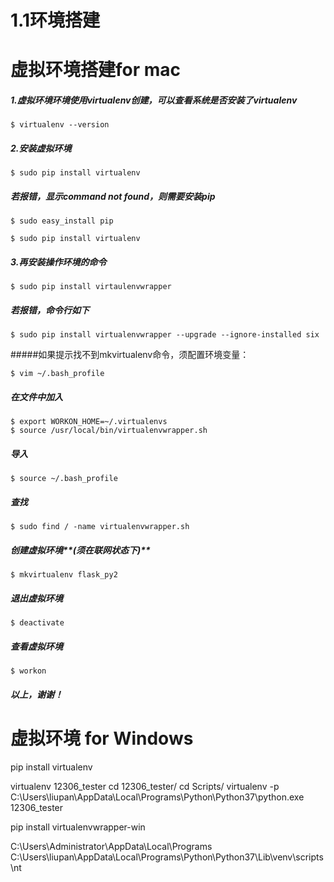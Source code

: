 # 1.1环境搭建
# 虚拟环境搭建for mac

##### 1.虚拟环境环境使用virtualenv创建，可以查看系统是否安装了virtualenv

```
$ virtualenv --version
```

##### 2.**安装虚拟环境**

```
$ sudo pip install virtualenv
```

##### 若报错，显示command not found，则需要安装pip

```
$ sudo easy_install pip
```

```
$ sudo pip install virtualenv
```

##### 3.再安装操作环境的命令

```
$ sudo pip install virtaulenvwrapper
```

##### 若报错，命令行如下

```
$ sudo pip install virtualenvwrapper --upgrade --ignore-installed six
```

#####如果提示找不到mkvirtualenv命令，须配置环境变量：

```
$ vim ~/.bash_profile
```

##### 在文件中加入

```
$ export WORKON_HOME=~/.virtualenvs
$ source /usr/local/bin/virtualenvwrapper.sh
```

##### 导入

```
$ source ~/.bash_profile
```

##### 查找

```
$ sudo find / -name virtualenvwrapper.sh
```

##### 创建虚拟环境**\(须在联网状态下\)**

```
$ mkvirtualenv flask_py2
```

##### 退出虚拟环境

```
$ deactivate
```

##### 查看虚拟环境

```
$ workon
```
##### 以上，谢谢！

# 虚拟环境 for Windows
pip install virtualenv

 
virtualenv  12306_tester
cd 12306_tester/
cd Scripts/
virtualenv  -p  C:\\Users\\liupan\\AppData\\Local\\Programs\\Python\\Python37\\python.exe 12306_tester


pip install virtualenvwrapper-win




C:\Users\Administrator\AppData\Local\Programs\
C:\Users\liupan\AppData\Local\Programs\Python\Python37\Lib\venv\scripts\nt